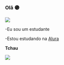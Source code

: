 ### Olã 🟣
![](https://media.tenor.com/g98Ud349gMQAAAAC/780%D0%BB%D0%BE%D1%80%D0%BD%D1%80%D1%80.gif)


-Eu sou um estudante

-Estou estudando na [Alura](alura.com.br)


**Tchau**

![](https://media.tenor.com/xk1Dypa4ZDkAAAAC/jeonzflwr.gif)
